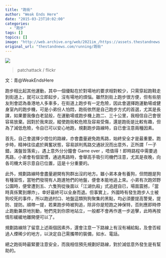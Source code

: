 ```yaml
---
title: "跑街"
author: "Weak Ends Here"
date: "2015-03-23T10:02:00"
categories:
  - "跑步"
tags: []
topics: []
image: "http://web.archive.org/web/2021im_/https://assets.thestandnews.com/media/photos/4953243818_3b9ffa2ffd_b_3JDEJ.jpg"
original_url: "thestandnews.com/running/跑街"
---
```

![](http://web.archive.org/web/2021im_/https://assets.thestandnews.com/media/photos/4953243818_3b9ffa2ffd_b_3JDEJ.jpg)

> patchattack / flickr

文：青@WeakEndsHere

跑步相比起其他運動，其中一個優點在於對場地的要求相對較少，只需穿起跑鞋走到街道上，就可以立即起步，沒有場地的煩惱。雖然到街上跑步很方便，但有些朋友則會認為香港地人多車多，在街道上跑步有一定危險，因此會選擇跑運動場或健身室內的跑步機，可是小弟份人怕悶，跑街依然是自己跑步方式的首選，尤其是長課，如果要我像白老鼠般，在運動場或跑步機上跑二、三十公里，我相信自己會很容易放棄。因對於我來説，縱使跑街較危險及容易受傷，還是跑街是比較有趣，但為了減低危險，令自已可以安心地跑，規劃跑步路線時，自已會注意兩種因素。

首先，自己會選擇少燈位的路線，亦會盡量避免跑馬路，始終安全才是最重要。跑步時，精神往往處於興奮狀態，容易誤判馬路交通狀況而出意外，正所謂「一子錯，滿盤皆落索」，遇上意外分分鐘會 Game over ，唔值得！即時路程中需要過馬路，小弟會有個習慣，通過馬路時，會舉高手吸引司機們注意，尤其是夜晚，向各司機大哥示意自已位置，這是十分重要的。

此外，規劃路線時會盡量避開有狗群出沒的地方。雖小弟本身有養狗，但問題是狗有種習性，當牠們發現有人跑進牠們的地盤，便會本能地追上來。小弟有次跑郊野公園時，便曾遭到五、六隻狗從後面以「江湖仇殺」式追趕自已，場面震撼，「當時真係驚到爆炸」，幸好最終可以全身而退。但事實上，外國時有發生跑步人士被狗咬死的事件，所以跑過村口、地盤這類狗狗聚集的黑點，均必須要提高警覺，提防、提防。順帶一提，若果跑步時被狗追，除非你是短跑之神保特，否則應即時停止跑動兼原地別動，牠們見到你原地站立，一般都不會再作進一步追擊，此時再按情形緩緩地離開便可以了。

規劃路線除了留意上述兩個因素外，還會注意一下路線上有沒有補給點，及會否經過人煙稀少的地方，以決定自己需攜帶的裝備，如水、電話。

總之跑街時最緊要注意安全，而我相信預先規劃好路線，對於減低意外發生是有幫助的。
